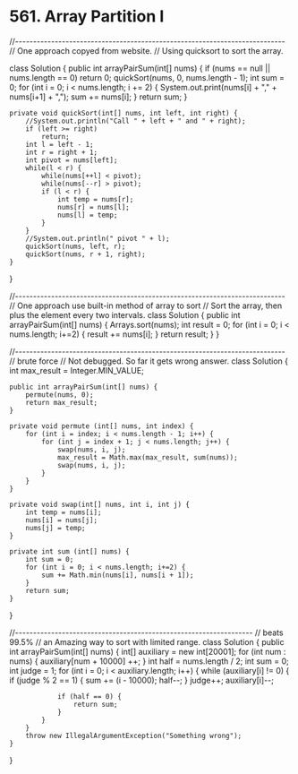 # 561. Array Partition I

//--------------------------------------------------------------------------- // One approach copyed from website. // Using quicksort to sort the array.

class Solution { public int arrayPairSum\(int\[\] nums\) { if \(nums == null \|\| nums.length == 0\) return 0; quickSort\(nums, 0, nums.length - 1\); int sum = 0; for \(int i = 0; i &lt; nums.length; i += 2\) { System.out.print\(nums\[i\] + "," + nums\[i+1\] + ","\); sum += nums\[i\]; } return sum; }

```text
private void quickSort(int[] nums, int left, int right) {
    //System.out.println("Call " + left + " and " + right);
    if (left >= right)
        return;
    int l = left - 1;
    int r = right + 1;
    int pivot = nums[left];
    while(l < r) {
        while(nums[++l] < pivot);
        while(nums[--r] > pivot);
        if (l < r) {
            int temp = nums[r];
            nums[r] = nums[l];
            nums[l] = temp;
        }
    }
    //System.out.println(" pivot " + l);
    quickSort(nums, left, r);
    quickSort(nums, r + 1, right);
}
```

}

//--------------------------------------------------------------------------- // One approach use built-in method of array to sort // Sort the array, then plus the element every two intervals. class Solution { public int arrayPairSum\(int\[\] nums\) { Arrays.sort\(nums\); int result = 0; for \(int i = 0; i &lt; nums.length; i+=2\) { result += nums\[i\]; } return result; } }

//--------------------------------------------------------------------------- // brute force // Not debugged. So far it gets wrong answer. class Solution { int max\_result = Integer.MIN\_VALUE;

```text
public int arrayPairSum(int[] nums) {
    permute(nums, 0);
    return max_result;
}

private void permute (int[] nums, int index) {
    for (int i = index; i < nums.length - 1; i++) {
        for (int j = index + 1; j < nums.length; j++) {
            swap(nums, i, j);
            max_result = Math.max(max_result, sum(nums));
            swap(nums, i, j);
        }
    }
}

private void swap(int[] nums, int i, int j) {
    int temp = nums[i];
    nums[i] = nums[j];
    nums[j] = temp;
}

private int sum (int[] nums) {
    int sum = 0;
    for (int i = 0; i < nums.length; i+=2) {
        sum += Math.min(nums[i], nums[i + 1]);
    }
    return sum;
}
```

}

//------------------------------------------------------------------ // beats 99.5% // an Amazing way to sort with limited range. class Solution { public int arrayPairSum\(int\[\] nums\) { int\[\] auxiliary = new int\[20001\]; for \(int num : nums\) { auxiliary\[num + 10000\] ++; } int half = nums.length / 2; int sum = 0; int judge = 1; for \(int i = 0; i &lt; auxiliary.length; i++\) { while \(auxiliary\[i\] != 0\) { if \(judge % 2 == 1\) { sum += \(i - 10000\); half--; } judge++; auxiliary\[i\]--;

```text
            if (half == 0) {
                return sum;
            }
        }
    }
    throw new IllegalArgumentException("Something wrong");
}
```

}

